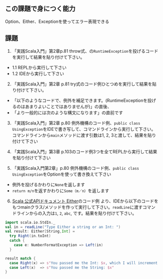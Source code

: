 ## この課題で身につく能力

Option、Either、Exceptionを使ってエラー表現できる

## 課題

1. 「実践Scala入門」第2章p.81 throw式、の`RuntimeException`を投げるコードを実行して結果を貼り付けて下さい。
  - 1.1 REPLから実行して下さい
  - 1.2 IDEから実行して下さい

2. 「実践Scala入門」第2章 p.81 try式のコード例ひとつめを実行して結果を貼り付けて下さい。
  - 「以下のようなコードで、例外を補足できます。(RuntimeExceptionを投げるのはあまりよいことではありませんが)」の直後、
  - 「より一般的には次のような構文になります」の直前です

3. 「実践Scala入門」第2章 p.80 例外機構のコード例、`public class UsingException`をIDEで書き写して、コマンドラインから実行して下さい。コマンドラインから`main`メソッドに渡す引数は1, 2, 3と渡して、結果を貼り付けて下さい

4. 「実践Scala入門」第3章 p.103のコード例3つを全てREPLから実行して結果を貼り付けて下さい 

5. 「実践Scala入門第2章」p.80 例外機構のコード例、`public class UsingException`をOptionを使って書き換えて下さい
  - 例外を投げるかわりに`None`を返します
  - `return m/n`を返すかわりに`Some（m／n）`を返します

6. [Scala 公式APIドキュメント Either](https://www.scala-lang.org/api/2.13.0/scala/util/Either.html)のコード例
より、IDEから以下のコードをもつmainクラス/メソッドを作って実行して下さい。`readLine`に渡すコマンドラインからの入力は`1`, `2`, `abc`, です。結果を貼り付けて下さい。
```scala
import scala.io.StdIn._
val in = readLine("Type Either a string or an Int: ")
val result: Either[String,Int] =
  try Right(in.toInt)
  catch {
    case e: NumberFormatException => Left(in)
  }

result match {
  case Right(x) => s"You passed me the Int: $x, which I will increment. $x + 1 = ${x+1}"
  case Left(x)  => s"You passed me the String: $x"
}
```
